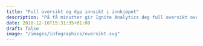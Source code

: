 ```yaml
---
title: "Full oversikt og dyp innsikt i innkjøpet"
description: "På få minutter gir Ignite Analytics deg full oversikt over innkjøpets sammensetning og utvikling, enten gjennom våre standardanalyser eller dine egendefinerte rapporter​"
date: 2018-12-16T15:31:35+01:00
draft: false
image: "/images/infographics/oversikt.svg"
---
```



